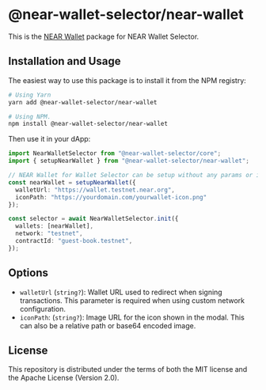 # @near-wallet-selector/near-wallet

This is the [NEAR Wallet](https://wallet.near.org/) package for NEAR Wallet Selector.

## Installation and Usage

The easiest way to use this package is to install it from the NPM registry:

```bash
# Using Yarn
yarn add @near-wallet-selector/near-wallet

# Using NPM.
npm install @near-wallet-selector/near-wallet
```

Then use it in your dApp:

```ts
import NearWalletSelector from "@near-wallet-selector/core";
import { setupNearWallet } from "@near-wallet-selector/near-wallet";

// NEAR Wallet for Wallet Selector can be setup without any params or it can take two optional params.
const nearWallet = setupNearWallet({
  walletUrl: "https://wallet.testnet.near.org",
  iconPath: "https://yourdomain.com/yourwallet-icon.png"
});

const selector = await NearWalletSelector.init({
  wallets: [nearWallet],
  network: "testnet",
  contractId: "guest-book.testnet",
});
```

## Options

- `walletUrl` (`string?`): Wallet URL used to redirect when signing transactions. This parameter is required when using custom network configuration.
- `iconPath`: (`string?`): Image URL for the icon shown in the modal. This can also be a relative path or base64 encoded image.
## License

This repository is distributed under the terms of both the MIT license and the Apache License (Version 2.0).
